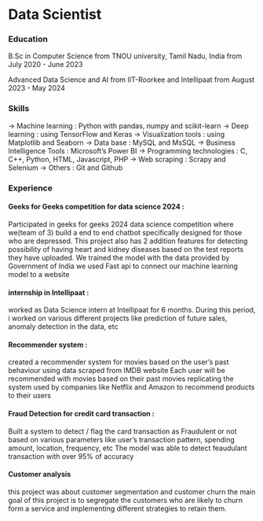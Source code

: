 # Data Scientist

### Education
B.Sc in Computer Science from TNOU university, Tamil Nadu, India
from July 2020 - June 2023 

Advanced Data Science and AI from IIT-Roorkee and Intellipaat
from August 2023 - May 2024

### Skills

-> Machine learning : Python with pandas, numpy and scikit-learn
-> Deep learning : using TensorFlow and Keras
-> Visualization tools : using Matplotlib and Seaborn
-> Data base : MySQL and MsSQL
-> Business Intelligence Tools : Microsoft’s Power BI
-> Programming technologies : C, C++, Python, HTML, Javascript, PHP
-> Web scraping : Scrapy and Selenium
-> Others : Git and Github

### Experience

#### Geeks for Geeks competition for data science 2024 :
Participated in geeks for geeks 2024 data science competition where we(team of 3) build a end to end chatbot specifically designed for those who are depressed. 
This project also has 2 addition features for detecting possibility of having heart and kidney diseases based on the test reports they have uploaded. We trained the model with the data provided by Government of India
we used Fast api to connect our machine learning model to a website

#### internship in Intellipaat :
worked as Data Science intern at Intellipaat for 6 months.
During this period, i worked on various different projects like prediction of future sales, anomaly detection in the data, etc

#### Recommender system :
created a recommender system for movies based on the user’s past behaviour using data scraped from IMDB website
Each user will be recommended with movies based on their past movies replicating the system used by companies like Netflix and Amazon to recommend products to their users

#### Fraud Detection for credit card transaction :
Built a system to detect / flag the card transaction as Fraudulent or not based on various parameters like user’s transaction pattern, spending amount, location, frequency, etc
The model was able to detect feaudulant transaction with over 95% of accuracy

#### Customer analysis
this project was about customer segmentation and customer churn
the main goal of this project is to segregate the customers who are likely to churn form a service and implementing different strategies to retain them.
